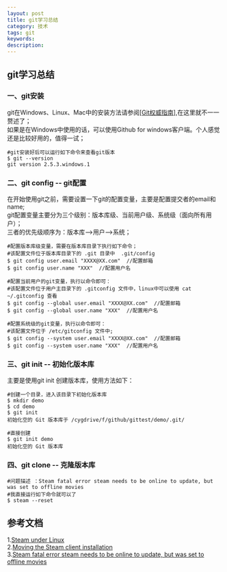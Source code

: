```yaml
---
layout: post
title: git学习总结
category: 技术
tags: git
keywords: 
description: 
---
```


## git学习总结

### 一、git安装
git在Windows、Linux、Mac中的安装方法请参阅<a target="_blank" href="http://www.worldhello.net/">[Git权威指南]</a>,在这里就不一一赘述了；<br>
如果是在Windows中使用的话，可以使用Github for windows客户端。个人感觉还是比较好用的，值得一试；<br>

```
#git安装好后可以运行如下命令来查看git版本
$ git --version
git version 2.5.3.windows.1
```

### 二、git config -- git配置
在开始使用git之前，需要设置一下git的配置变量，主要是配置提交者的email和name;<br>
git配置变量主要分为三个级别：版本库级、当前用户级、系统级（面向所有用户）；<br>
三者的优先级顺序为：版本库-->用户-->系统；<br>

```
#配置版本库级变量，需要在版本库目录下执行如下命令；
#该配置文件位于版本库目录下的 .git 目录中  .git/config
$ git config user.email "XXXX@XX.com"  //配置邮箱
$ git config user.name "XXX"  //配置用户名

#配置当前用户的git变量，执行以命令即可：
#该配置文件位于用户主目录下的 .gitconfig 文件中，linux中可以使用 cat ~/.gitconfig 查看
$ git config --global user.email "XXXX@XX.com"  //配置邮箱
$ git config --global user.name "XXX"  //配置用户名

#配置系统级的git变量，执行以命令即可：
#该配置文件位于 /etc/gitconfig 文件中;
$ git config --system user.email "XXXX@XX.com"  //配置邮箱
$ git config --system user.name "XXX"  //配置用户名
```

### 三、git init -- 初始化版本库
主要是使用git init 创建版本库，使用方法如下：

```
#创建一个目录，进入该目录下初始化版本库
$ mkdir demo
$ cd demo
$ git init
初始化空的 Git 版本库于 /cygdrive/f/github/gittest/demo/.git/

#直接创建
$ git init demo
初始化空的 Git 版本库
```

### 四、git clone -- 克隆版本库

```
#问题描述 ：Steam fatal error steam needs to be online to update, but was set to offline movies
#我直接运行如下命令就可以了
$ steam --reset
```

## 参考文档
1.<a href="https://developer.valvesoftware.com/wiki/Steam_under_Linux" target="_blank">Steam under Linux</a><br> 
2.<a href="http://negativo17.org/steam/" target="_blank">Moving the Steam client installation</a><br>
3.<a href="http://askubuntu.com/questions/256628/steam-fatal-error-steam-needs-to-be-online-to-update-but-was-set-to-offline-mov" target="_blank">Steam fatal error steam needs to be online to update, but was set to offline movies</a><br>
